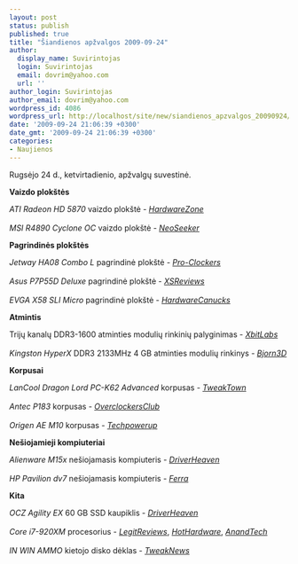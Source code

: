```yaml
---
layout: post
status: publish
published: true
title: "Šiandienos apžvalgos 2009-09-24"
author:
  display_name: Suvirintojas
  login: Suvirintojas
  email: dovrim@yahoo.com
  url: ''
author_login: Suvirintojas
author_email: dovrim@yahoo.com
wordpress_id: 4086
wordpress_url: http://localhost/site/new/siandienos_apzvalgos_20090924/
date: '2009-09-24 21:06:39 +0300'
date_gmt: '2009-09-24 21:06:39 +0300'
categories:
- Naujienos
---
```

<p>Rugsėjo 24 d., ketvirtadienio, apžvalgų suvestinė.</p>
<p><b>Vaizdo plokštės</b></p>
<p><i>ATI Radeon HD 5870</i> vaizdo plokštė - <i><a class="ns" href="http://www.hardwarezone.com/articles/view.php?cid=3&id=3012">HardwareZone</a></i><br />
<br /><i>MSI R4890 Cyclone OC</i> vaizdo plokštė - <i><a class="ns" href="http://www.neoseeker.com/Articles/Hardware/Reviews/msiR4890cyclone/">NeoSeeker</a></i></p>
<p><b>Pagrindinės plokštės</b></p>
<p><i>Jetway HA08 Combo L</i> pagrindinė plokštė - <i><a class="ns" href="http://www.pro-clockers.com/motherboards/638-jetway-ha08-combo-l-socket-am2-motherboard.html">Pro-Clockers</a></i><br />
<br /><i>Asus P7P55D Deluxe</i> pagrindinė plokštė - <i><a class="ns" href="http://www.xsreviews.co.uk/reviews/motherboards/asus-p7p55d-deluxe-full/">XSReviews</a></i><br />
<br /><i>EVGA X58 SLI Micro</i> pagrindinė plokštė - <i><a class="ns" href="http://www.hardwarecanucks.com/forum/hardware-canucks-reviews/23035-evga-x58-sli-micro-lga1366-motherboard-review.html">HardwareCanucks</a></i></p>
<p><b>Atmintis</b></p>
<p>Trijų kanalų DDR3-1600 atminties modulių rinkinių palyginimas - <i><a class="ns" href="http://www.xbitlabs.com/articles/memory/display/ddr3-1600-triple-channel.html">XbitLabs</a></i><br />
<br /><i>Kingston HyperX</i> DDR3 2133MHz 4 GB atminties modulių rinkinys - <i><a class="ns" href="http://www.bjorn3d.com/read.php?cID=1684">Bjorn3D</a></i></p>
<p><b>Korpusai</b></p>
<p><i>LanCool Dragon Lord PC-K62 Advanced</i> korpusas - <i><a class="ns" href="http://www.tweaktown.com/reviews/2935/lancool_dragon_lord_pc_k62_advanced_mid_tower_case/index.html">TweakTown</a></i><br />
<br /><i>Antec P183</i> korpusas - <i><a class="ns" href="http://www.overclockersclub.com/reviews/antec_p183/">OverclockersClub</a></i><br />
<br /><i>Origen AE M10</i> korpusas - <i><a class="ns" href="http://www.techpowerup.com/reviews/Origen_ae/M10/">Techpowerup</a></i></p>
<p><b>Nešiojamieji kompiuteriai</b></p>
<p><i>Alienware M15x</i> nešiojamasis kompiuteris - <i><a class="ns" href="http://www.driverheaven.net/reviews.php?reviewid=843">DriverHeaven</a></i><br />
<br /><i>HP Pavilion dv7</i> nešiojamasis kompiuteris - <i><a class="ns" href="http://www.ferra.ru/online/mobilis/90947/">Ferra</a></i></p>
<p><b>Kita</b></p>
<p><i>OCZ Agility EX</i> 60 GB SSD kaupiklis - <i><a class="ns" href="http://www.driverheaven.net/reviews.php?reviewid=844">DriverHeaven</a></i><br />
<br /><i>Core i7-920XM</i> procesorius - <i><a class="ns" href="http://www.legitreviews.com/article/1084/1/">LegitReviews</a></i>, <i><a class="ns" href="http://hothardware.com/Articles/Intel-Core-i7-Mobile-Processor-Launch-Review/">HotHardware</a></i>, <i><a class="ns" href="http://www.anandtech.com/cpuchipsets/showdoc.aspx?i=3647">AnandTech</a></i><br />
<br /><i>IN WIN AMMO</i> kietojo disko dėklas - <i><a class="ns" href="http://www.tweaknews.net/reviews/in_win_ammo_secure_hard_drive_enclosure_review/">TweakNews</a></i><br /></p>
